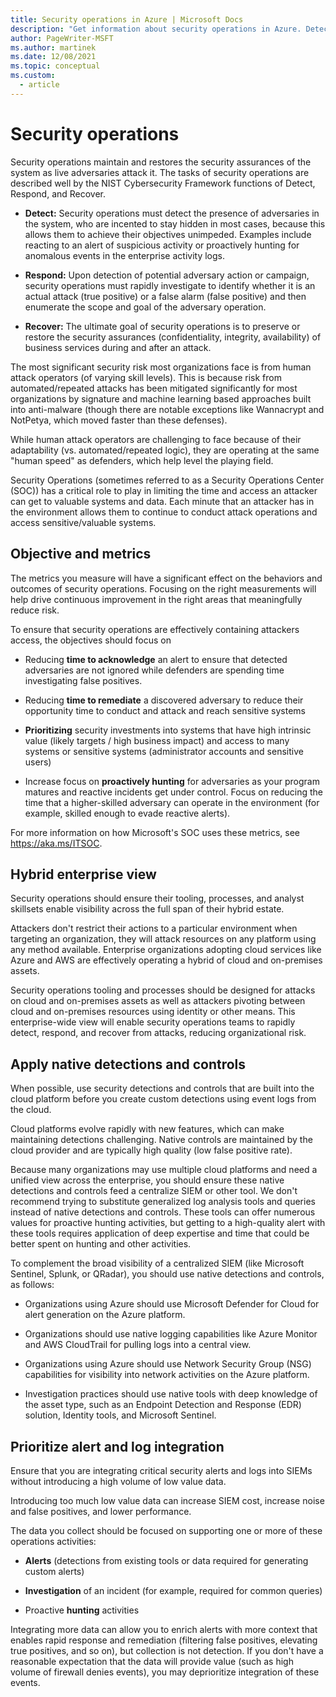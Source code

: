```yaml
---
title: Security operations in Azure | Microsoft Docs
description: "Get information about security operations in Azure. Detect, respond, and recover the system when it&apos;s attacked."
author: PageWriter-MSFT
ms.author: martinek
ms.date: 12/08/2021
ms.topic: conceptual
ms.custom:
  - article
---
```


# Security operations

Security operations maintain and restores the security assurances of the system as live adversaries attack it. The tasks of security operations are described well by the NIST Cybersecurity Framework functions of Detect, Respond, and Recover.

- **Detect:** Security operations must detect the presence of adversaries in the system, who are incented to stay hidden in most cases, because this allows them to achieve their objectives unimpeded. Examples include reacting to an alert of suspicious activity or proactively hunting for anomalous events in the enterprise activity logs.

- **Respond:** Upon detection of potential adversary action or campaign, security operations must rapidly investigate to identify whether it is an actual attack (true positive) or a false alarm (false positive) and then enumerate the scope and goal of the adversary operation.

- **Recover:** The ultimate goal of security operations is to preserve or restore the security assurances (confidentiality, integrity, availability)
    of business services during and after an attack.

The most significant security risk most organizations face is from human attack operators (of varying skill levels). This is because risk from automated/repeated attacks has been mitigated significantly for most organizations by signature and machine learning based approaches built into anti-malware (though there are notable exceptions like Wannacrypt and NotPetya, which moved faster than these defenses).

While human attack operators are challenging to face because of their adaptability (vs. automated/repeated logic), they are operating at the same
&quot;human speed&quot; as defenders, which help level the playing field.

Security Operations (sometimes referred to as a Security Operations Center (SOC)) has a critical role to play in limiting the time and access an attacker can get to valuable systems and data. Each minute that an attacker has in the environment allows them to continue to conduct attack operations and access sensitive/valuable systems.

## Objective and metrics

The metrics you measure will have a significant effect on the behaviors and outcomes of security operations. Focusing on the right measurements will help drive continuous improvement in the right areas that meaningfully reduce risk.

To ensure that security operations are effectively containing attackers access, the objectives should focus on

- Reducing **time to acknowledge** an alert to ensure that detected adversaries are not ignored while defenders are spending time investigating false positives.

- Reducing **time to remediate** a discovered adversary to reduce their opportunity time to conduct and attack and reach sensitive systems

- **Prioritizing** security investments into systems that have high intrinsic value (likely targets / high business impact) and access to many systems or sensitive systems (administrator accounts and sensitive users)

- Increase focus on **proactively hunting** for adversaries as your program matures and reactive incidents get under control. Focus on reducing the time that a higher-skilled adversary can operate in the environment (for example, skilled enough to evade reactive alerts).

For more information on how Microsoft&apos;s SOC uses these metrics, see https://aka.ms/ITSOC.

## Hybrid enterprise view

Security operations should ensure their tooling, processes, and analyst skillsets enable visibility across the full span of their hybrid estate.

Attackers don&apos;t restrict their actions to a particular environment when targeting an organization, they will attack resources on any platform using any method available. Enterprise organizations adopting cloud services like Azure and AWS are effectively operating a hybrid of cloud and on-premises assets.

Security operations tooling and processes should be designed for attacks on cloud and on-premises assets as well as attackers pivoting between cloud and on-premises resources using identity or other means. This enterprise-wide view will enable security operations teams to rapidly detect, respond, and recover from attacks, reducing organizational risk.

## Apply native detections and controls

When possible, use security detections and controls that are built into the cloud platform before you create custom detections using event logs from the cloud.

Cloud platforms evolve rapidly with new features, which can make maintaining detections challenging. Native controls are maintained by the cloud provider and are typically high quality (low false positive rate).

Because many organizations may use multiple cloud platforms and need a unified view across the enterprise, you should ensure these native detections and controls feed a centralize SIEM or other tool. We don&apos;t recommend trying to substitute generalized log analysis tools and queries instead of native detections and controls. These tools can offer numerous values for proactive hunting activities, but getting to a high-quality alert with these tools requires application of deep expertise and time that could be better spent on hunting and other activities.

To complement the broad visibility of a centralized SIEM (like Microsoft Sentinel, Splunk, or QRadar), you should use native detections and controls, as follows:

- Organizations using Azure should use Microsoft Defender for Cloud for alert generation on the Azure platform.

- Organizations should use native logging capabilities like Azure Monitor and AWS CloudTrail for pulling logs into a central view.

- Organizations using Azure should use Network Security Group (NSG)
    capabilities for visibility into network activities on the Azure platform.

- Investigation practices should use native tools with deep knowledge of the asset type, such as an Endpoint Detection and Response (EDR) solution, Identity tools, and Microsoft Sentinel.

## Prioritize alert and log integration

Ensure that you are integrating critical security alerts and logs into SIEMs without introducing a high volume of low value data.

Introducing too much low value data can increase SIEM cost, increase noise and false positives, and lower performance.

The data you collect should be focused on supporting one or more of these operations activities:

- **Alerts** (detections from existing tools or data required for generating custom alerts)

- **Investigation** of an incident (for example, required for common queries)

- Proactive **hunting** activities

Integrating more data can allow you to enrich alerts with more context that enables rapid response and remediation (filtering false positives, elevating true positives, and so on), but collection is not detection. If you don't have a reasonable expectation that the data will provide value (such as high volume of firewall denies events), you may deprioritize integration of these events.
